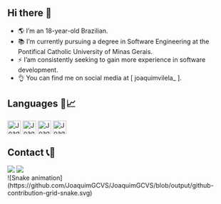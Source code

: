 ## Hi there 👋 
- 🌎 I’m an 18-year-old Brazilian.
- 📚 I’m currently pursuing a degree in Software Engineering at the Pontifical Catholic University of Minas Gerais.
- ⚡ I’am consistently seeking to gain more experience in software development.
- 👌  You can find me on social media at [ joaquimvilela_ ].

## Languages 📌📈
<div style="display: inline_block">
<img align="center" alt="Joaquim.C" height="30" widht="40" src="https://cdn.jsdelivr.net/gh/devicons/devicon@latest/icons/c/c-original.svg" />
<img align="center" alt="Joaquim.HTML" height="30" widht="40" src="https://cdn.jsdelivr.net/gh/devicons/devicon@latest/icons/html5/html5-original.svg" />
<img align="center" alt="Joaquim.CSS" height="30" widht="40" src="https://cdn.jsdelivr.net/gh/devicons/devicon@latest/icons/css3/css3-original.svg" />
<img align="center" alt="Joaquim.Java" height="30" widht="40" src="https://cdn.jsdelivr.net/gh/devicons/devicon@latest/icons/java/java-original.svg" />
</div>

## Contact 📞📱
<div>
<a href = "mailto:jgui9292@gmail.com"><img src="https://img.shields.io/badge/Gmail-D14836?style=for-the-badge&logo=gmail&logoColor=white" target="_blank"></a>
<a href="https://instagram.com/joaquimvilela_" target="_blank"><img src="https://img.shields.io/badge/-Instagram-%23E4405F?style=for-the-badge&logo=instagram&logoColor=white" target="_blank"></a>
</div>

<div>
  ![Snake animation](https://github.com/JoaquimGCVS/JoaquimGCVS/blob/output/github-contribution-grid-snake.svg)
</div>





